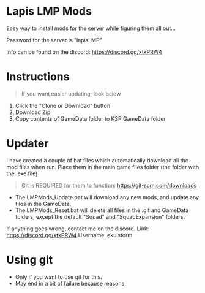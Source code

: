 # Lapis LMP Mods
Easy way to install mods for the server while figuring them all out...

Password for the server is "lapisLMP"

Info can be found on the discord:
https://discord.gg/xtkPRW4

# Instructions
> If you want easier updating, look below
1) Click the "Clone or Download" button
2) Download Zip
3) Copy contents of GameData folder to KSP GameData folder

# Updater
I have created a couple of bat files which automatically download all the mod files when run.
Place them in the main game files folder (the folder with the .exe file)
> Git is REQUIRED for them to function:
> https://git-scm.com/downloads
- The LMPMods_Update.bat will download any new mods, and update any files in the GameData.
- The LMPMods_Reset.bat will delete all files in the .git and GameData folders, except the default "Squad" and "SquadExpansion" folders.

If anything goes wrong, contact me on the discord.
Link: https://discord.gg/xtkPRW4
Username: ekulstorm
# Using git
- Only if you want to use git for this.
- May end in a bit of failure because reasons.

